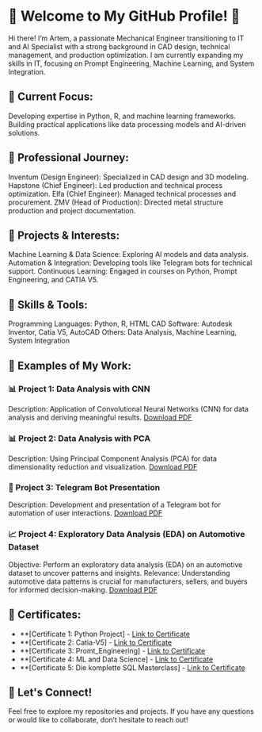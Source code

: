 # 🌟 Welcome to My GitHub Profile! 🌟
Hi there! I’m Artem, a passionate Mechanical Engineer transitioning to IT and AI Specialist with a strong background in CAD design, technical management, and production optimization. I am currently expanding my skills in IT, focusing on Prompt Engineering, Machine Learning, and System Integration.

## 🔹 Current Focus:
Developing expertise in Python, R, and machine learning frameworks. Building practical applications like data processing models and AI-driven solutions.
## 🔹 Professional Journey:
Inventum (Design Engineer): Specialized in CAD design and 3D modeling.
Hapstone (Chief Engineer): Led production and technical process optimization.
Elfa (Chief Engineer): Managed technical processes and procurement.
ZMV (Head of Production): Directed metal structure production and project documentation.
## 🔹 Projects & Interests:
Machine Learning & Data Science: Exploring AI models and data analysis.
Automation & Integration: Developing tools like Telegram bots for technical support.
Continuous Learning: Engaged in courses on Python, Prompt Engineering, and CATIA V5.
## 🔹 Skills & Tools:
Programming Languages: Python, R, HTML
CAD Software: Autodesk Inventor, Catia V5, AutoCAD
Others: Data Analysis, Machine Learning, System Integration
## 🔹 Examples of My Work:
### 📊 Project 1: Data Analysis with CNN
Description: Application of Convolutional Neural Networks (CNN) for data analysis and deriving meaningful results.
[Download PDF](https://github.com/Soart4/Soart4/raw/main/CNN.pdf)
### 📊 Project 2: Data Analysis with PCA
Description: Using Principal Component Analysis (PCA) for data dimensionality reduction and visualization.
[Download PDF](https://github.com/Soart4/Soart4/raw/main/PCA.pdf)
### 🤖 Project 3: Telegram Bot Presentation
Description: Development and presentation of a Telegram bot for automation of user interactions.
[Download PDF](https://github.com/Soart4/Soart4/raw/main/Telegram%20Bot%20for%20Cisco%20Error%20Messages.pdf) 
### 📈 Project 4: Exploratory Data Analysis (EDA) on Automotive Dataset
Objective: Perform an exploratory data analysis (EDA) on an automotive dataset to uncover patterns and insights.
Relevance: Understanding automotive data patterns is crucial for manufacturers, sellers, and buyers for informed decision-making.
[Download PDF](https://github.com/Soart4/Soart4/raw/main/Autos.pdf)
## 🔹 Certificates:
- **[Certificate 1: Python Project] - [Link to Certificate](https://github.com/Soart4/Soart4/blob/main/zert_python.pdf)
- **[Certificate 2: Catia-V5] - [Link to Certificate](https://github.com/Soart4/Soart4/blob/main/ibb_Catia_V-5.pdf)
- **[Certificate 3: Promt_Engineering] - [Link to Certificate](https://github.com/Soart4/Soart4/blob/main/UC-99be05d0-e6c9-46b6-b954-1249aae330f9.pdf)
- **[Certificate 4: ML and Data Science] - [Link to Certificate](https://github.com/Soart4/Soart4/blob/main/UC-b3b04903-1505-48ef-8e5a-bd30e17baa47.pdf)
- **[Certificate 5: Die komplette SQL Masterclass] - [Link to Certificate](https://github.com/Soart4/Soart4/blob/main/UC-f228f35e-c9a5-4043-a771-ac43a716400d.pdf)
## 🔹 Let's Connect!
Feel free to explore my repositories and projects. If you have any questions or would like to collaborate, don’t hesitate to reach out!
